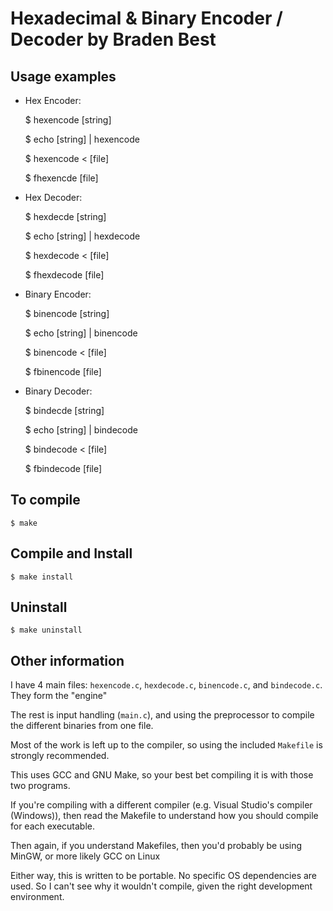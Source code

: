 # Hexadecimal & Binary Encoder / Decoder by Braden Best

Usage examples
--------------

* Hex Encoder:

    $ hexencode [string]

    $ echo [string] | hexencode

    $ hexencode < [file]

    $ fhexencde [file]

* Hex Decoder:

    $ hexdecde [string]

    $ echo [string] | hexdecode

    $ hexdecode < [file]

    $ fhexdecode [file]

* Binary Encoder:

    $ binencode [string]

    $ echo [string] | binencode

    $ binencode < [file]

    $ fbinencode [file]

* Binary Decoder:

    $ bindecde [string]

    $ echo [string] | bindecode

    $ bindecode < [file]

    $ fbindecode [file]


To compile
------------
    $ make

Compile and Install
-------------------
    $ make install

Uninstall
---------
    $ make uninstall

Other information
-----------------
I have 4 main files: `hexencode.c`, `hexdecode.c`, `binencode.c`, and `bindecode.c`. They form the "engine"

The rest is input handling (`main.c`), and using the preprocessor to compile the different binaries from one file.

Most of the work is left up to the compiler, so using the included `Makefile` is strongly recommended.

This uses GCC and GNU Make, so your best bet compiling it is with those two programs.

If you're compiling with a different compiler (e.g. Visual Studio's compiler (Windows)), then read the Makefile to understand how you should compile for each executable.

Then again, if you understand Makefiles, then you'd probably be using MinGW, or more likely GCC on Linux

Either way, this is written to be portable. No specific OS dependencies are used. So I can't see why it wouldn't compile, given the right development environment.
